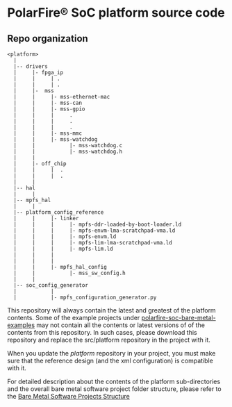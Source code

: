 # PolarFire&reg; SoC platform source code

## Repo organization

```text
<platform>
  |
  |-- drivers
  |     |- fpga_ip
  |     |     | .
  |     |     | .  
  |     |-  mss
  |     |     |- mss-ethernet-mac
  |     |     |- mss-can
  |     |     |- mss-gpio
  |     |     |     .
  |     |     |     .
  |     |     |     .
  |     |     |- mss-mmc
  |     |     |- mss-watchdog  
  |     |           |- mss-watchdog.c
  |     |           |- mss-watchdog.h
  |     |
  |     |- off_chip
  |     |     |  .
  |     |     |  .
  |     |
  |-- hal
  |     |
  |-- mpfs_hal
  |     |
  |-- platform_config_reference
  |     |     |- linker
  |     |     |     |- mpfs-ddr-loaded-by-boot-loader.ld
  |     |     |     |- mpfs-envm-lma-scratchpad-vma.ld
  |     |     |     |- mpfs-envm.ld
  |     |     |     |- mpfs-lim-lma-scratchpad-vma.ld
  |     |     |     |- mpfs-lim.ld
  |     |     |
  |     |     |
  |     |     |- mpfs_hal_config
  |     |           |- mss_sw_config.h
  |     |
  |-- soc_config_generator
  |           |
  |           |- mpfs_configuration_generator.py

```

This repository will always contain the latest and greatest of the platform contents. Some of the example projects under [polarfire-soc-bare-metal-examples](https://mi-v-ecosystem.github.io/redirects/repo-polarfire-soc-bare-metal-examples)
may not contain all the contents or latest versions of of the contents from this repository. In such cases, please download this repository and replace the src/platform repository in the project with it.

When you update the _platform_ repository in your project, you must make sure that the reference design (and the xml configuration) is compatible with it.

For detailed description about the contents of the platform sub-directories and the overall bare metal software project folder structure, please refer to the
[Bare Metal Software Projects Structure](https://mi-v-ecosystem.github.io/redirects/bare-metal-project-structure_bare-metal-software-project-structure)
